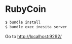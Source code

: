 # RubyCoin

```sh
$ bundle install
$ bundle exec inesita server
```

Go to [http://localhost:9292/](http://localhost:9292/)
